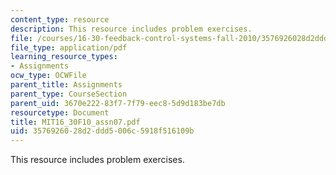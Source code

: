 ```yaml
---
content_type: resource
description: This resource includes problem exercises.
file: /courses/16-30-feedback-control-systems-fall-2010/3576926028d2ddd5006c5918f516109b_MIT16_30F10_assn07.pdf
file_type: application/pdf
learning_resource_types:
- Assignments
ocw_type: OCWFile
parent_title: Assignments
parent_type: CourseSection
parent_uid: 3670e222-83f7-7f79-eec8-5d9d183be7db
resourcetype: Document
title: MIT16_30F10_assn07.pdf
uid: 35769260-28d2-ddd5-006c-5918f516109b
---
```

This resource includes problem exercises.

